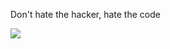 
 Don't hate the hacker, hate the code
<p><img align="left" src=https://camo.githubusercontent.com/19be9442a7ba75a623c9dce30f4bf5e4a96f018e169d1abd32e755e0d50d1d8f/68747470733a2f2f692e706f7374696d672e63632f7270724853684a312f432d636f6d70696c6174696f6e2d70726f636573732e676966
https://user-images.githubusercontent.com/105589308/194294270-87239719-6279-4c5a-8c81-f5a6b533fc26.png
